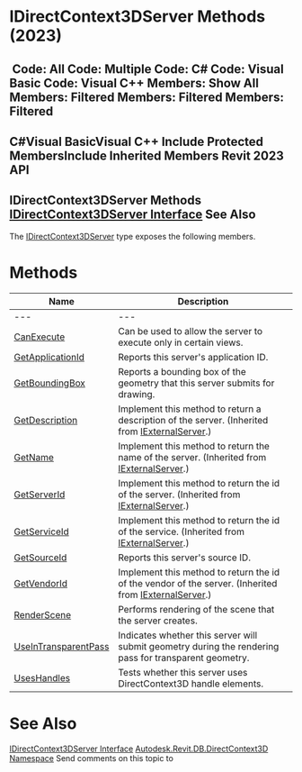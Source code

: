 # IDirectContext3DServer Methods (2023)

﻿
 Code: All Code: Multiple Code: C# Code: Visual Basic Code: Visual C++  Members: Show All Members: Filtered Members: Filtered Members: Filtered   
---  
C#Visual BasicVisual C++
Include Protected MembersInclude Inherited Members
Revit 2023 API  
---  
IDirectContext3DServer Methods  
[IDirectContext3DServer Interface](7709521d-9954-ef80-1f13-3bc6ee660d5d.md "IDirectContext3DServer Interface") See Also  
---  
The [IDirectContext3DServer](7709521d-9954-ef80-1f13-3bc6ee660d5d.md "IDirectContext3DServer Interface") type exposes the following members.
# Methods
| Name | Description |
| --- | --- |
| --- | --- | --- |
| [CanExecute](6400d421-2e01-74ec-4f73-62c91ef81a11.md "CanExecute Method") | Can be used to allow the server to execute only in certain views. |
| [GetApplicationId](b0a63d7f-1580-0ad9-6d45-fcd31e5ebba1.md "GetApplicationId Method") | Reports this server's application ID. |
| [GetBoundingBox](69b85527-f1e3-fee9-3431-4b8e0000963e.md "GetBoundingBox Method") | Reports a bounding box of the geometry that this server submits for drawing. |
| [GetDescription](ab8f162b-c7af-dafc-04f6-8cb3835caa13.md "GetDescription Method") | Implement this method to return a description of the server.  (Inherited from [IExternalServer](91e4af0b-59c0-d640-107a-eebc4d99fa76.md "IExternalServer Interface").) |
| [GetName](df64b529-27e1-3a6a-7876-2145bb8a37b4.md "GetName Method") | Implement this method to return the name of the server.  (Inherited from [IExternalServer](91e4af0b-59c0-d640-107a-eebc4d99fa76.md "IExternalServer Interface").) |
| [GetServerId](49b1955b-a729-b610-0138-592784d20171.md "GetServerId Method") | Implement this method to return the id of the server.  (Inherited from [IExternalServer](91e4af0b-59c0-d640-107a-eebc4d99fa76.md "IExternalServer Interface").) |
| [GetServiceId](1f8da2c8-54d9-2d69-bdcc-e801d990d463.md "GetServiceId Method") | Implement this method to return the id of the service.  (Inherited from [IExternalServer](91e4af0b-59c0-d640-107a-eebc4d99fa76.md "IExternalServer Interface").) |
| [GetSourceId](8b7097a5-d1e3-ee12-e899-3b8aade4ed6c.md "GetSourceId Method") | Reports this server's source ID. |
| [GetVendorId](76cf499a-4a59-9249-8995-e1ab9e629f37.md "GetVendorId Method") | Implement this method to return the id of the vendor of the server.  (Inherited from [IExternalServer](91e4af0b-59c0-d640-107a-eebc4d99fa76.md "IExternalServer Interface").) |
| [RenderScene](d8e515cc-5b81-e835-5d60-5b409e0706d8.md "RenderScene Method") | Performs rendering of the scene that the server creates. |
| [UseInTransparentPass](acaf9ef0-8361-852a-31fa-7f064c21ea7a.md "UseInTransparentPass Method") | Indicates whether this server will submit geometry during the rendering pass for transparent geometry. |
| [UsesHandles](2d7066d3-e4a9-1c5e-05d0-e13943f8ea60.md "UsesHandles Method") | Tests whether this server uses DirectContext3D handle elements. |

# See Also
[IDirectContext3DServer Interface](7709521d-9954-ef80-1f13-3bc6ee660d5d.md "IDirectContext3DServer Interface")
[Autodesk.Revit.DB.DirectContext3D Namespace](f4ba10f0-55ea-5344-173b-688405391794.md "Autodesk.Revit.DB.DirectContext3D Namespace")
Send comments on this topic to 
